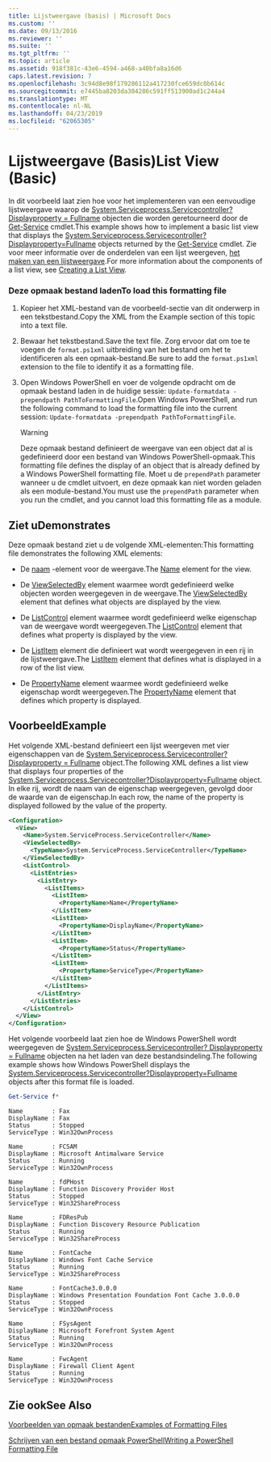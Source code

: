 ```yaml
---
title: Lijstweergave (basis) | Microsoft Docs
ms.custom: ''
ms.date: 09/13/2016
ms.reviewer: ''
ms.suite: ''
ms.tgt_pltfrm: ''
ms.topic: article
ms.assetid: 918f381c-43e6-4594-a468-a40bfa8a16d6
caps.latest.revision: 7
ms.openlocfilehash: 3c94d8e98f179286112a417230fce659dc0b614c
ms.sourcegitcommit: e7445ba8203da304286c591ff513900ad1c244a4
ms.translationtype: MT
ms.contentlocale: nl-NL
ms.lasthandoff: 04/23/2019
ms.locfileid: "62065305"
---
```

# <a name="list-view-basic"></a><span data-ttu-id="8efe1-102">Lijstweergave (Basis)</span><span class="sxs-lookup"><span data-stu-id="8efe1-102">List View (Basic)</span></span>

<span data-ttu-id="8efe1-103">In dit voorbeeld laat zien hoe voor het implementeren van een eenvoudige lijstweergave waarop de [System.Serviceprocess.Servicecontroller? Displayproperty = Fullname](/dotnet/api/System.ServiceProcess.ServiceController) objecten die worden geretourneerd door de [Get-Service](/powershell/module/microsoft.powershell.management/get-service) cmdlet.</span><span class="sxs-lookup"><span data-stu-id="8efe1-103">This example shows how to implement a basic list view that displays the [System.Serviceprocess.Servicecontroller?Displayproperty=Fullname](/dotnet/api/System.ServiceProcess.ServiceController) objects returned by the [Get-Service](/powershell/module/microsoft.powershell.management/get-service) cmdlet.</span></span> <span data-ttu-id="8efe1-104">Zie voor meer informatie over de onderdelen van een lijst weergeven, [het maken van een lijstweergave](./creating-a-list-view.md).</span><span class="sxs-lookup"><span data-stu-id="8efe1-104">For more information about the components of a list view, see [Creating a List View](./creating-a-list-view.md).</span></span>

### <a name="to-load-this-formatting-file"></a><span data-ttu-id="8efe1-105">Deze opmaak bestand laden</span><span class="sxs-lookup"><span data-stu-id="8efe1-105">To load this formatting file</span></span>

1. <span data-ttu-id="8efe1-106">Kopieer het XML-bestand van de voorbeeld-sectie van dit onderwerp in een tekstbestand.</span><span class="sxs-lookup"><span data-stu-id="8efe1-106">Copy the XML from the Example section of this topic into a text file.</span></span>

2. <span data-ttu-id="8efe1-107">Bewaar het tekstbestand.</span><span class="sxs-lookup"><span data-stu-id="8efe1-107">Save the text file.</span></span> <span data-ttu-id="8efe1-108">Zorg ervoor dat om toe te voegen de `format.ps1xml` uitbreiding van het bestand om het te identificeren als een opmaak-bestand.</span><span class="sxs-lookup"><span data-stu-id="8efe1-108">Be sure to add the `format.ps1xml` extension to the file to identify it as a formatting file.</span></span>

3. <span data-ttu-id="8efe1-109">Open Windows PowerShell en voer de volgende opdracht om de opmaak bestand laden in de huidige sessie: `Update-formatdata -prependpath PathToFormattingFile`.</span><span class="sxs-lookup"><span data-stu-id="8efe1-109">Open Windows PowerShell, and run the following command to load the formatting file into the current session: `Update-formatdata -prependpath PathToFormattingFile`.</span></span>

   > [!WARNING]
   > <span data-ttu-id="8efe1-110">Deze opmaak bestand definieert de weergave van een object dat al is gedefinieerd door een bestand van Windows PowerShell-opmaak.</span><span class="sxs-lookup"><span data-stu-id="8efe1-110">This formatting file defines the display of an object that is already defined by a Windows PowerShell formatting file.</span></span> <span data-ttu-id="8efe1-111">Moet u de `prependPath` parameter wanneer u de cmdlet uitvoert, en deze opmaak kan niet worden geladen als een module-bestand.</span><span class="sxs-lookup"><span data-stu-id="8efe1-111">You must use the `prependPath` parameter when you run the cmdlet, and you cannot load this formatting file as a module.</span></span>

## <a name="demonstrates"></a><span data-ttu-id="8efe1-112">Ziet u</span><span class="sxs-lookup"><span data-stu-id="8efe1-112">Demonstrates</span></span>

<span data-ttu-id="8efe1-113">Deze opmaak bestand ziet u de volgende XML-elementen:</span><span class="sxs-lookup"><span data-stu-id="8efe1-113">This formatting file demonstrates the following XML elements:</span></span>

- <span data-ttu-id="8efe1-114">De [naam](./name-element-for-view-format.md) -element voor de weergave.</span><span class="sxs-lookup"><span data-stu-id="8efe1-114">The [Name](./name-element-for-view-format.md) element for the view.</span></span>

- <span data-ttu-id="8efe1-115">De [ViewSelectedBy](./viewselectedby-element-format.md) element waarmee wordt gedefinieerd welke objecten worden weergegeven in de weergave.</span><span class="sxs-lookup"><span data-stu-id="8efe1-115">The [ViewSelectedBy](./viewselectedby-element-format.md) element that defines what objects are displayed by the view.</span></span>

- <span data-ttu-id="8efe1-116">De [ListControl](./listcontrol-element-format.md) element waarmee wordt gedefinieerd welke eigenschap van de weergave wordt weergegeven.</span><span class="sxs-lookup"><span data-stu-id="8efe1-116">The [ListControl](./listcontrol-element-format.md) element that defines what property is displayed by the view.</span></span>

- <span data-ttu-id="8efe1-117">De [ListItem](./listitem-element-for-listitems-for-listcontrol-format.md) element die definieert wat wordt weergegeven in een rij in de lijstweergave.</span><span class="sxs-lookup"><span data-stu-id="8efe1-117">The [ListItem](./listitem-element-for-listitems-for-listcontrol-format.md) element that defines what is displayed in a row of the list view.</span></span>

- <span data-ttu-id="8efe1-118">De [PropertyName](./propertyname-element-for-listitem-for-listcontrol-format.md) element waarmee wordt gedefinieerd welke eigenschap wordt weergegeven.</span><span class="sxs-lookup"><span data-stu-id="8efe1-118">The [PropertyName](./propertyname-element-for-listitem-for-listcontrol-format.md) element that defines which property is displayed.</span></span>

## <a name="example"></a><span data-ttu-id="8efe1-119">Voorbeeld</span><span class="sxs-lookup"><span data-stu-id="8efe1-119">Example</span></span>

<span data-ttu-id="8efe1-120">Het volgende XML-bestand definieert een lijst weergeven met vier eigenschappen van de [System.Serviceprocess.Servicecontroller? Displayproperty = Fullname](/dotnet/api/System.ServiceProcess.ServiceController) object.</span><span class="sxs-lookup"><span data-stu-id="8efe1-120">The following XML defines a list view that displays four properties of the [System.Serviceprocess.Servicecontroller?Displayproperty=Fullname](/dotnet/api/System.ServiceProcess.ServiceController) object.</span></span> <span data-ttu-id="8efe1-121">In elke rij, wordt de naam van de eigenschap weergegeven, gevolgd door de waarde van de eigenschap.</span><span class="sxs-lookup"><span data-stu-id="8efe1-121">In each row, the name of the property is displayed followed by the value of the property.</span></span>

```xml
<Configuration>
  <View>
    <Name>System.ServiceProcess.ServiceController</Name>
    <ViewSelectedBy>
      <TypeName>System.ServiceProcess.ServiceController</TypeName>
    </ViewSelectedBy>
    <ListControl>
      <ListEntries>
        <ListEntry>
          <ListItems>
            <ListItem>
              <PropertyName>Name</PropertyName>
            </ListItem>
            <ListItem>
              <PropertyName>DisplayName</PropertyName>
            </ListItem>
            <ListItem>
              <PropertyName>Status</PropertyName>
            </ListItem>
            <ListItem>
              <PropertyName>ServiceType</PropertyName>
            </ListItem>
          </ListItems>
        </ListEntry>
      </ListEntries>
    </ListControl>
  </View>
</Configuration>
```

<span data-ttu-id="8efe1-122">Het volgende voorbeeld laat zien hoe de Windows PowerShell wordt weergegeven de [System.Serviceprocess.Servicecontroller? Displayproperty = Fullname](/dotnet/api/System.ServiceProcess.ServiceController) objecten na het laden van deze bestandsindeling.</span><span class="sxs-lookup"><span data-stu-id="8efe1-122">The following example shows how Windows PowerShell displays the [System.Serviceprocess.Servicecontroller?Displayproperty=Fullname](/dotnet/api/System.ServiceProcess.ServiceController) objects after this format file is loaded.</span></span>

```powershell
Get-Service f*
```

```output
Name        : Fax
DisplayName : Fax
Status      : Stopped
ServiceType : Win32OwnProcess

Name        : FCSAM
DisplayName : Microsoft Antimalware Service
Status      : Running
ServiceType : Win32OwnProcess

Name        : fdPHost
DisplayName : Function Discovery Provider Host
Status      : Stopped
ServiceType : Win32ShareProcess

Name        : FDResPub
DisplayName : Function Discovery Resource Publication
Status      : Running
ServiceType : Win32ShareProcess

Name        : FontCache
DisplayName : Windows Font Cache Service
Status      : Running
ServiceType : Win32ShareProcess

Name        : FontCache3.0.0.0
DisplayName : Windows Presentation Foundation Font Cache 3.0.0.0
Status      : Stopped
ServiceType : Win32OwnProcess

Name        : FSysAgent
DisplayName : Microsoft Forefront System Agent
Status      : Running
ServiceType : Win32OwnProcess

Name        : FwcAgent
DisplayName : Firewall Client Agent
Status      : Running
ServiceType : Win32OwnProcess
```

## <a name="see-also"></a><span data-ttu-id="8efe1-123">Zie ook</span><span class="sxs-lookup"><span data-stu-id="8efe1-123">See Also</span></span>

[<span data-ttu-id="8efe1-124">Voorbeelden van opmaak bestanden</span><span class="sxs-lookup"><span data-stu-id="8efe1-124">Examples of Formatting Files</span></span>](./examples-of-formatting-files.md)

[<span data-ttu-id="8efe1-125">Schrijven van een bestand opmaak PowerShell</span><span class="sxs-lookup"><span data-stu-id="8efe1-125">Writing a PowerShell Formatting File</span></span>](./writing-a-powershell-formatting-file.md)
